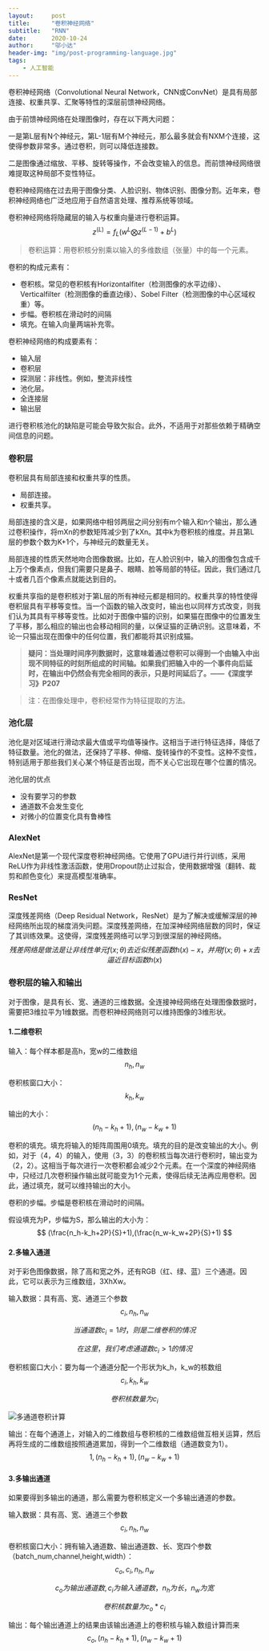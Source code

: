 ```yaml
---
layout:     post
title:      "卷积神经网络"
subtitle:   "RNN"
date:       2020-10-24
author:     "邬小达"
header-img: "img/post-programming-language.jpg"
tags:
    - 人工智能
---
```


卷积神经网络（Convolutional Neural Network，CNN或ConvNet）是具有局部连接、权重共享、汇聚等特性的深层前馈神经网络。

由于前馈神经网络在处理图像时，存在以下两大问题：

一是第L层有N个神经元，第L-1层有M个神经元，那么最多就会有NXM个连接，这使得参数非常多。通过卷积，则可以降低连接数。

二是图像通过缩放、平移、旋转等操作，不会改变输入的信息。而前馈神经网络很难提取这种局部不变性特征。

卷积神经网络在过去用于图像分类、人脸识别、物体识别、图像分割。近年来，卷积神经网络也广泛地应用于自然语言处理、推荐系统等领域。

卷积神经网络将隐藏层的输入与权重向量进行卷积运算。
$$
z^{(L)} = f_L(w^{L}\bigotimes z^{(L-1)} + b^{L})
$$

> 卷积运算：用卷积核分别乘以输入的多维数组（张量）中的每一个元素。

卷积的构成元素有：

* 卷积核。常见的卷积核有Horizontalfiter（检测图像的水平边缘）、Verticalfilter（检测图像的垂直边缘）、Sobel Filter（检测图像的中心区域权重）等。
* 步幅。卷积核在滑动时的间隔
* 填充。在输入向量两端补充零。

卷积神经网络的构成要素有：

* 输入层
* 卷积层
* 探测层：非线性。例如，整流非线性
* 池化层。
* 全连接层
* 输出层

进行卷积核池化的缺陷是可能会导致欠拟合。此外，不适用于对那些依赖于精确空间信息的问题。

### 卷积层

卷积层具有局部连接和权重共享的性质。

* 局部连接。
* 权重共享。

局部连接的含义是，如果网络中相邻两层之间分别有m个输入和n个输出，那么通过卷积操作，将mXn的参数矩阵减少到了kXn。其中k为卷积核的维度。并且第L层的参数个数为K+1个，与神经元的数量无关。

局部连接的性质天然地吻合图像数据。比如，在人脸识别中，输入的图像包含成千上万个像素点，但我们需要只是鼻子、眼睛、脸等局部的特征。因此，我们通过几十或者几百个像素点就能达到目的。

权重共享指的是卷积核对于第L层的所有神经元都是相同的。权重共享的特性使得卷积层具有平移等变性。当一个函数的输入改变时，输出也以同样方式改变，则我们认为其具有平移等变性。比如对于图像中猫的识别，如果猫在图像中的位置发生了平移，那么相应的输出也会移动相同的量，以保证猫的正确识别。这意味着，不论一只猫出现在图像中的任何位置，我们都能将其识别成猫。

> **疑问：当处理时间序列数据时，这意味着通过卷积可以得到一个由输入中出现不同特征的时刻所组成的时间轴。如果我们把输入中的一个事件向后延时，在输出中仍然会有完全相同的表示，只是时间延后了。——《深度学习》P207**

> 注：在图像处理中，卷积经常作为特征提取的方法。

### 池化层

池化是对区域进行滑动求最大值或平均值等操作。这相当于进行特征选择，降低了特征数量。池化的做法，还保持了平移、伸缩、旋转操作的不变性。这种不变性，特别适用于那些我们关心某个特征是否出现，而不关心它出现在哪个位置的情况。

池化层的优点

* 没有要学习的参数
* 通道数不会发生变化
* 对微小的位置变化具有鲁棒性

### AlexNet

AlexNet是第一个现代深度卷积神经网络。它使用了GPU进行并行训练，采用ReLU作为非线性激活函数，使用Dropout防止过拟合，使用数据增强（翻转、裁剪和颜色变化）来提高模型准确率。

### ResNet

深度残差网络（Deep Residual Network，ResNet）是为了解决或缓解深层的神经网络所出现的梯度消失问题。深度残差网络，在加深神经网络层数的同时，保证了其训练效果。这使得，深度残差网络可以学习到很深层的神经网络。
$$
残差网络是做法是让非线性单元f(x;\theta)去近似残差函数h(x)-x，并用f(x;\theta)+x去逼近目标函数h(x)
$$

### 卷积层的输入和输出

对于图像，是具有长、宽、通道的三维数据。全连接神经网络在处理图像数据时，需要把3维拉平为1维数据。而卷积神经网络则可以维持图像的3维形状。

#### 1.二维卷积

输入：每个样本都是高h，宽w的二维数组
$$
n_h,n_w
$$

卷积核窗口大小：
$$
k_h,k_w
$$

输出的大小：
$$
(n_h-k_h+1),(n_w-k_w+1)
$$

卷积的填充。填充将输入的矩阵周围用0填充。填充的目的是改变输出的大小。例如，对于（4，4）的输入，使用（3，3）的卷积核当每次进行卷积时，输出变为（2，2）。这相当于每次进行一次卷积都会减少2个元素。在一个深度的神经网络中，只经过几次卷积操作输出就可能变为1个元素，使得后续无法再应用卷积。因此，通过填充，就可以维持输出的大小。

卷积的步幅。步幅是卷积核在滑动时的间隔。

假设填充为P，步幅为S，那么输出的大小为：
$$
(\frac{n_h-k_h+2P}{S}+1),(\frac{n_w-k_w+2P}{S}+1)
$$

#### 2.多输入通道

对于彩色图像数据，除了高和宽之外，还有RGB（红、绿、蓝）三个通道。因此，它可以表示为三维数组，3XhXw。

输入数据：具有高、宽、通道三个参数
$$
c_i,n_h,n_w
$$

$$
当通道数c_i=1时，则是二维卷积的情况
$$

$$
在这里，我们考虑通道数c_i>1的情况
$$

卷积核窗口大小：要为每一个通道分配一个形状为k_h，k_w的核数组
$$
c_i,k_h,k_w
$$

$$
卷积核数量为c_i
$$

![多通道卷积计算](https://i.loli.net/2020/10/19/Mf2vZyrpTJdPuEj.png)

输出：在每个通道上，对输入的二维数组与卷积核的二维数组做互相关运算，然后再将生成的二维数组按照通道累加，得到一个二维数组（通道数变为1）。
$$
1,(n_h-k_h+1),(n_w-k_w+1)
$$


#### 3.多输出通道

如果要得到多输出的通道，那么需要为卷积核定义一个多输出通道的参数。

输入数据：具有高、宽、通道三个参数
$$
c_i,n_h,n_w
$$

卷积核窗口大小：拥有输入通道数、输出通道数、长、宽四个参数（batch_num,channel,height,width）：
$$
c_o,c_i,n_h,n_w
$$

$$
c_o为输出通道数,c_i为输入通道数，n_h为长，n_w为宽
$$

$$
卷积核数量为c_o*c_i
$$

输出：每个输出通道上的结果由该输出通道上的卷积核与输入数组计算而来
$$
c_o,(n_h-k_h+1),(n_w-k_w+1)
$$
